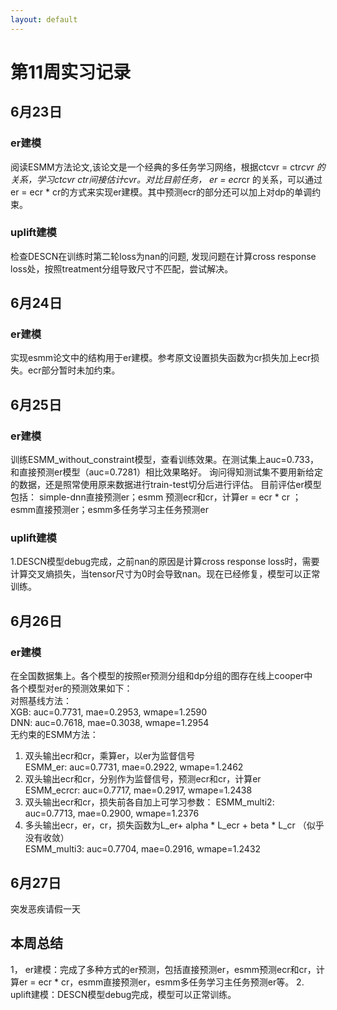 ```yaml
---
layout: default
---
```


# 第11周实习记录
## 6月23日
### er建模
阅读ESMM方法论文,该论文是一个经典的多任务学习网络，根据ctcvr = ctr*cvr 的关系，学习ctcvr ctr间接估计cvr。对比目前任务，
er = ecr*cr 的关系，可以通过er = ecr * cr的方式来实现er建模。其中预测ecr的部分还可以加上对dp的单调约束。
### uplift建模
检查DESCN在训练时第二轮loss为nan的问题, 发现问题在计算cross response loss处，按照treatment分组导致尺寸不匹配，尝试解决。

## 6月24日
### er建模
实现esmm论文中的结构用于er建模。参考原文设置损失函数为cr损失加上ecr损失。ecr部分暂时未加约束。

## 6月25日
### er建模
训练ESMM_without_constraint模型，查看训练效果。在测试集上auc=0.733，和直接预测er模型（auc=0.7281）相比效果略好。
询问得知测试集不要用新给定的数据，还是照常使用原来数据进行train-test切分后进行评估。
目前评估er模型包括： simple-dnn直接预测er；esmm 预测ecr和cr，计算er = ecr * cr ；esmm直接预测er；esmm多任务学习主任务预测er 

### uplift建模
1.DESCN模型debug完成，之前nan的原因是计算cross response loss时，需要计算交叉熵损失，当tensor尺寸为0时会导致nan。现在已经修复，模型可以正常训练。

## 6月26日
### er建模
在全国数据集上。各个模型的按照er预测分组和dp分组的图存在线上cooper中 <br>
各个模型对er的预测效果如下：<br>
对照基线方法：<br>
XGB: auc=0.7731, mae=0.2953, wmape=1.2590 <br>
DNN: auc=0.7618, mae=0.3038, wmape=1.2954 <br>
无约束的ESMM方法：<br>
1. 双头输出ecr和cr，乘算er，以er为监督信号 <br>
ESMM_er: auc=0.7731, mae=0.2922, wmape=1.2462 <br>
2. 双头输出ecr和cr，分别作为监督信号，预测ecr和cr，计算er <br>
ESMM_ecrcr: auc=0.7717, mae=0.2917, wmape=1.2438 <br>
3. 双头输出ecr和cr，损失前各自加上可学习参数：
ESMM_multi2: auc=0.7713, mae=0.2900, wmape=1.2376 <br>
4. 多头输出ecr，er，cr，损失函数为L_er+ alpha * L_ecr + beta * L_cr （似乎没有收敛）<br>
ESMM_multi3: auc=0.7704, mae=0.2916, wmape=1.2432 <br>

## 6月27日
突发恶疾请假一天

## 本周总结
1， er建模：完成了多种方式的er预测，包括直接预测er，esmm预测ecr和cr，计算er = ecr * cr，esmm直接预测er，esmm多任务学习主任务预测er等。
2. uplift建模：DESCN模型debug完成，模型可以正常训练。